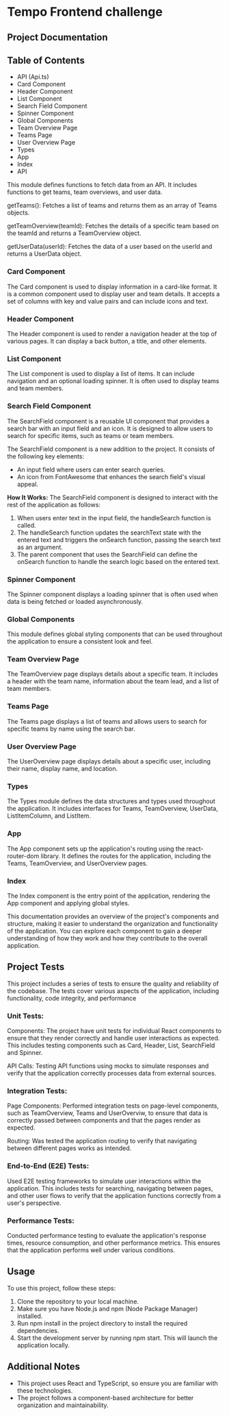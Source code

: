 # Tempo Frontend challenge
## Project Documentation

## Table of Contents
- API (Api.ts)
- Card Component
- Header Component
- List Component
- Search Field Component
- Spinner Component
- Global Components 
- Team Overview Page 
- Teams Page 
- User Overview Page 
- Types
- App 
- Index 
- API 

This module defines functions to fetch data from an API. It includes functions to get teams, team overviews, and user data.

getTeams(): Fetches a list of teams and returns them as an array of Teams objects.

getTeamOverview(teamId): Fetches the details of a specific team based on the teamId and returns a TeamOverview object.

getUserData(userId): Fetches the data of a user based on the userId and returns a UserData object.


### Card Component 
The Card component is used to display information in a card-like format. It is a common component used to display user and team details. It accepts a set of columns with key and value pairs and can include icons and text.

### Header Component
The Header component is used to render a navigation header at the top of various pages. It can display a back button, a title, and other elements.

### List Component
The List component is used to display a list of items. It can include navigation and an optional loading spinner. It is often used to display teams and team members.

### Search Field Component
The SearchField component is a reusable UI component that provides a search bar with an input field and an icon. It is designed to allow users to search for specific items, such as teams or team members.

The SearchField component is a new addition to the project. It consists of the following key elements:

- An input field where users can enter search queries.
- An icon from FontAwesome that enhances the search field's visual appeal.

**How It Works:**
The SearchField component is designed to interact with the rest of the application as follows:

1. When users enter text in the input field, the handleSearch function is called.
5. The handleSearch function updates the searchText state with the entered text and triggers the onSearch function, passing the search text as an argument.
6. The parent component that uses the SearchField can define the onSearch function to handle the search logic based on the entered text.


### Spinner Component
The Spinner component displays a loading spinner that is often used when data is being fetched or loaded asynchronously.

### Global Components
This module defines global styling components that can be used throughout the application to ensure a consistent look and feel.

### Team Overview Page
The TeamOverview page displays details about a specific team. It includes a header with the team name, information about the team lead, and a list of team members.

### Teams Page
The Teams page displays a list of teams and allows users to search for specific teams by name using the search bar.

### User Overview Page
The UserOverview page displays details about a specific user, including their name, display name, and location.

### Types
The Types module defines the data structures and types used throughout the application. It includes interfaces for Teams, TeamOverview, UserData, ListItemColumn, and ListItem.

### App
The App component sets up the application's routing using the react-router-dom library. It defines the routes for the application, including the Teams, TeamOverview, and UserOverview pages.

### Index
The Index component is the entry point of the application, rendering the App component and applying global styles.

This documentation provides an overview of the project's components and structure, making it easier to understand the organization and functionality of the application. You can explore each component to gain a deeper understanding of how they work and how they contribute to the overall application.

## Project Tests
This project includes a series of tests to ensure the quality and reliability of the codebase. The tests cover various aspects of the application, including functionality, code integrity, and performance

### Unit Tests:
Components: The project have unit tests for individual React components to ensure that they render correctly and handle user interactions as expected. This includes testing components such as Card, Header, List, SearchField and Spinner.

API Calls: Testing API functions using mocks to simulate responses and verify that the application correctly processes data from external sources.

### Integration Tests:
Page Components: Performed integration tests on page-level components, such as TeamOverview, Teams and UserOverviw, to ensure that data is correctly passed between components and that the pages render as expected.

Routing: Was tested the application routing to verify that navigating between different pages works as intended.

### End-to-End (E2E) Tests:
Used E2E testing frameworks to simulate user interactions within the application. This includes tests for searching, navigating between pages, and other user flows to verify that the application functions correctly from a user's perspective.

### Performance Tests:
Conducted performance testing to evaluate the application's response times, resource consumption, and other performance metrics. This ensures that the application performs well under various conditions.

## Usage

To use this project, follow these steps:

1. Clone the repository to your local machine.
2. Make sure you have Node.js and npm (Node Package Manager) installed.
3. Run npm install in the project directory to install the required dependencies.
5. Start the development server by running npm start. This will launch the application locally.

## Additional Notes

- This project uses React and TypeScript, so ensure you are familiar with these technologies.
- The project follows a component-based architecture for better organization and maintainability.
